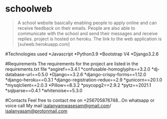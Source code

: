 # schoolweb
>A school website basically enabling people to apply online and can receive feedback on their emails. People are also able to communicate with the school and send their messages and receive replies.
>project is hosted on heroku. The link to the web application is [xulweb.herokuapp.com]

#Technologies used
*Javascript
*Python3.9
*Bootstrap V4
*Django3.2.6

#Requirements
The requirements for the project are listed in the requirements.txt file
*asgiref==3.4.1
*confusable-homoglyphs==3.2.0
*dj-database-url==0.5.0
*Django==3.2.6
*django-crispy-forms==1.12.0
*django-heroku==0.3.1
*django-registration-redux==2.9
*gunicorn==20.1.0
*mysqlclient==2.0.3
*Pillow==8.3.2
*psycopg2==2.9.2
*pytz==2021.1
*sqlparse==0.4.1
*whitenoise==5.3.0

#Contacts
Feel free to contact me on +256705876748...On whatsapp or voice call
My mail isalanyamwasesam@gmail.com/ isalanyasam@protonmail.com
